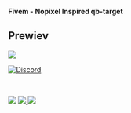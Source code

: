 <b>Fivem - Nopixel Inspired qb-target</b>

## Prewiev

<img src="https://media.discordapp.net/attachments/1138051863061725245/1153108916977274901/qb-target.gif?width=480&height=226"> </img>

[![Discord](https://media.discordapp.net/attachments/1138051863061725245/1153109176264970322/image.png)](https://discord.gg/NC3NxVWKxk)


<br>

<a href="https://discord.gg/NC3NxVWKxk" target="_blank"><img src="https://img.shields.io/badge/codenest-5865F2?style=for-the-badge&logo=discord&logoColor=white"/></a>
<a href="https://www.youtube.com/@CodeNestt" target="_blank"><img src="https://img.shields.io/badge/@CodeNestt-FF0000?style=for-the-badge&logo=youtube&logoColor=white"/> </a>
<a href="https://codenest.tebex.io" target="_blank"><img src="https://img.shields.io/badge/codenest.tebex.io-%5DE3E2?style=for-the-badge&logo=telegraph&logoColor=white"/></a>